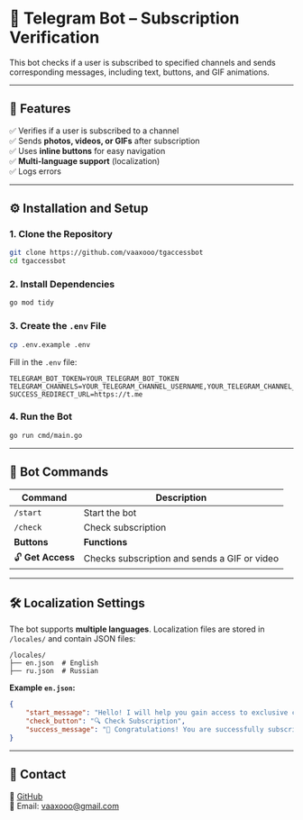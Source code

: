 # 📌 Telegram Bot – Subscription Verification
This bot checks if a user is subscribed to specified channels and sends corresponding messages, including text, buttons, and GIF animations.

---

## 🚀 Features
✅ Verifies if a user is subscribed to a channel  
✅ Sends **photos, videos, or GIFs** after subscription  
✅ Uses **inline buttons** for easy navigation  
✅ **Multi-language support** (localization)  
✅ Logs errors  

---

## ⚙️ Installation and Setup
### 1. Clone the Repository
```sh
git clone https://github.com/vaaxooo/tgaccessbot
cd tgaccessbot
```

### 2. Install Dependencies
```sh
go mod tidy
```

### 3. Create the `.env` File
```sh
cp .env.example .env
```
Fill in the `.env` file:
```
TELEGRAM_BOT_TOKEN=YOUR_TELEGRAM_BOT_TOKEN
TELEGRAM_CHANNELS=YOUR_TELEGRAM_CHANNEL_USERNAME,YOUR_TELEGRAM_CHANNEL_USERNAME
SUCCESS_REDIRECT_URL=https://t.me
```

### 4. Run the Bot
```sh
go run cmd/main.go
```

---

## 📌 Bot Commands
| Command        | Description |
|---------------|-------------|
| `/start`      | Start the bot |
| `/check`      | Check subscription |
| **Buttons**   | **Functions** |
| 🔓 **Get Access** | Checks subscription and sends a GIF or video |

---

## 🛠 Localization Settings
The bot supports **multiple languages**. Localization files are stored in `/locales/` and contain JSON files:

```
/locales/
├── en.json  # English
├── ru.json  # Russian
```
**Example `en.json`:**
```json
{
    "start_message": "Hello! I will help you gain access to exclusive content.",
    "check_button": "🔍 Check Subscription",
    "success_message": "🎉 Congratulations! You are successfully subscribed!"
}
```

---

## 📩 Contact
🔗 [GitHub](https://github.com/vaaxooo)  
📩 Email: vaaxooo@gmail.com